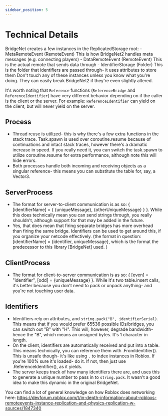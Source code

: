 ```yaml
---
sidebar_position: 5
---
```


# Technical Details
BridgeNet creates a few instances in the ReplicatedStorage root:
	- MetaRemoteEvent (RemoteEvent)
		This is how BridgeNet2 handles meta messages (e.g. connecting players)
	- DataRemoteEvent (RemoteEvent)
		This is the actual remote that sends data through
	- IdentifierStorage (Folder)
		This is the folder that identifiers are passed through- it uses attributes to store them
Don't touch any of these instances unless you know what you're doing. They can easily break BridgeNet2 if they're even slightly altered.

It's worth noting that `Reference` functions (`ReferenceBridge` and `ReferenceIdentifier`) have very different behavior depending on if the caller is the client or the server. For example: `ReferenceIdentifier` can yield on the client, but will never yield on the server.

## Process
- Thread reuse is utilized- this is why there's a few extra functions in the stack trace. Task.spawn is used over coroutine.resume because of
continuations and intact stack traces, however there's a dramatic increase in speed. If you really need it, you can switch the task.spawn
to utilize coroutine.resume for extra performance, although note this will hide errors.
- Both processes handle both incoming and receiving objects as a singular reference- this means you can substitute the table for, say, a Vector3.

## ServerProcess
- The format for server-to-client communication is as so: { [identifierName] = { {uniqueMessage}, {otherUniqueMessage} } }. While this
does technically mean you can send strings through, you really shouldn't, although support for that may be added in the future.
- Yes, that does mean that firing separate bridges has more overhead than firing the same bridge. Identifiers can be used to get around this, if you organize your netcode effectively. (the format in question: [identifierName] = {identifier, uniqueMessage}, which is the format the predecessor to this library [BridgeNet] used. )

## ClientProcess
- The format for client-to-server communication is as so: { [even] = "identifier", [odd] = {uniqueMessage} }. While it's two table.insert
calls, it's better because you don't need to pack or unpack anything- and you're not touching user data.

## Identifiers
- Identifiers rely on attributes, and `string.pack("B", identifierSerial)`. This means that if you would prefer 65536 possible IDs/bridges, you
can switch out "B" with "H". This will, however, degrade bandwidth- hence the "B", which means an unsigned bytes. It's 1 character in length.
- On the client, identifiers are automatically received and put into a table. This means technically, you can reference them with .FromIdentifier(). This is unsafe though- it's like using `.` to index instances in Roblox. If you're 100% sure it's loaded- do it. If not, then just use .ReferenceIdentifier(), as it yields.
- The server keeps track of how many identifiers there are, and uses this to generate a unique number to pass in to `string.pack`. It wasn't
a good idea to make this dynamic in the original BridgeNet.

You can find a lot of general knowledge on how Roblox does networking here: https://devforum.roblox.com/t/in-depth-information-about-robloxs-remoteevents-instance-replication-and-physics-replication-w-sources/1847340